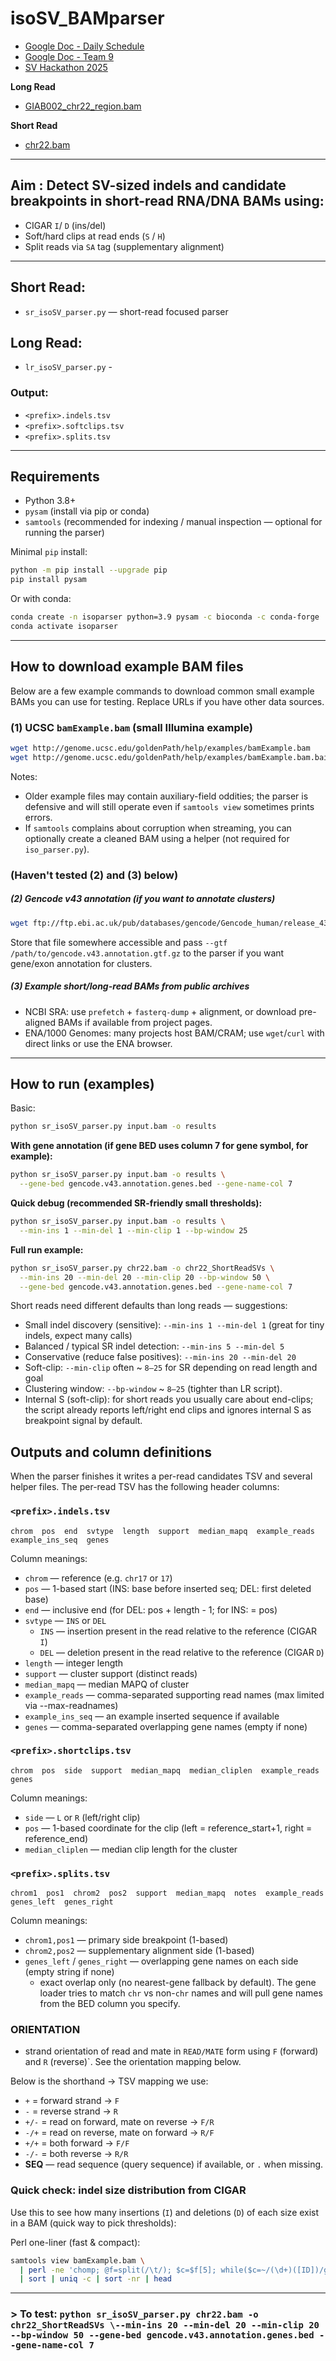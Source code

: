 # isoSV_BAMparser

- [Google Doc - Daily Schedule](https://docs.google.com/document/d/1EMqbb5DUvDwu5YHkBu7oTPW8S4y2RMiDstHkjeXXnfE/edit?usp=sharing)
- [Google Doc - Team 9](https://docs.google.com/document/d/1i5qklL01o8b1E8FYtd3IBWgXcedRDMfNrrp3aHU8AwE/edit?tab=t.0)
- [SV Hackathon 2025](https://fritzsedlazeck.github.io/blog/2025/hackathon-2025/)

**Long Read**
- [GIAB002_chr22_region.bam](https://drive.google.com/drive/folders/1y48dxKJYkRXxDcEt6kTNbaEs6qCvUD8I?usp=drive_link)

**Short Read**
- [chr22.bam](https://drive.google.com/drive/folders/1udSRBNAhaS4xwd-hQ0pE4PgLi8kSQbXB)

---

## Aim : Detect SV-sized indels and candidate breakpoints in short-read RNA/DNA BAMs using:

- CIGAR `I`/ `D` (ins/del)
- Soft/hard clips at read ends (`S` / `H`)
- Split reads via `SA` tag (supplementary alignment)

---

## Short Read:
* `sr_isoSV_parser.py` — short-read focused parser
## Long Read:
* `lr_isoSV_parser.py`  - 

### Output:
  - `<prefix>.indels.tsv`
  - `<prefix>.softclips.tsv`
  - `<prefix>.splits.tsv`

---

## Requirements

* Python 3.8+
* `pysam` (install via pip or conda)
* `samtools` (recommended for indexing / manual inspection — optional for running the parser)

Minimal `pip` install:

```bash
python -m pip install --upgrade pip
pip install pysam
```

Or with conda:

```bash
conda create -n isoparser python=3.9 pysam -c bioconda -c conda-forge
conda activate isoparser
```

---

## How to download example BAM files

Below are a few example commands to download common small example BAMs you can use for testing. Replace URLs if you have other data sources.

### (1) UCSC `bamExample.bam` (small Illumina example)

```bash
wget http://genome.ucsc.edu/goldenPath/help/examples/bamExample.bam
wget http://genome.ucsc.edu/goldenPath/help/examples/bamExample.bam.bai
```

Notes:

* Older example files may contain auxiliary-field oddities; the parser is defensive and will still operate even if `samtools view` sometimes prints errors.
* If `samtools` complains about corruption when streaming, you can optionally create a cleaned BAM using a helper (not required for `iso_parser.py`).

### (Haven't tested (2) and (3) below)
##### (2)  Gencode v43 annotation (if you want to annotate clusters)

```bash
wget ftp://ftp.ebi.ac.uk/pub/databases/gencode/Gencode_human/release_43/gencode.v43.annotation.gtf.gz
```

Store that file somewhere accessible and pass `--gtf /path/to/gencode.v43.annotation.gtf.gz` to the parser if you want gene/exon annotation for clusters.

##### (3) Example short/long-read BAMs from public archives

* NCBI SRA: use `prefetch` + `fasterq-dump` + alignment, or download pre-aligned BAMs if available from project pages.
* ENA/1000 Genomes: many projects host BAM/CRAM; use `wget`/`curl` with direct links or use the ENA browser.

---

## How to run (examples)

Basic:

```bash
python sr_isoSV_parser.py input.bam -o results
```

**With gene annotation (if gene BED uses column 7 for gene symbol, for example):**
```bash
python sr_isoSV_parser.py input.bam -o results \
  --gene-bed gencode.v43.annotation.genes.bed --gene-name-col 7
```

**Quick debug (recommended SR-friendly small thresholds):**
```bash
python sr_isoSV_parser.py input.bam -o results \
  --min-ins 1 --min-del 1 --min-clip 1 --bp-window 25
```

**Full run example:**
```bash
python sr_isoSV_parser.py chr22.bam -o chr22_ShortReadSVs \
  --min-ins 20 --min-del 20 --min-clip 20 --bp-window 50 \
  --gene-bed gencode.v43.annotation.genes.bed --gene-name-col 7
```

Short reads need different defaults than long reads — suggestions:

- Small indel discovery (sensitive): `--min-ins 1 --min-del 1` (great for tiny indels, expect many calls)
- Balanced / typical SR indel detection: `--min-ins 5 --min-del 5`
- Conservative (reduce false positives): `--min-ins 20 --min-del 20`
- Soft-clip: `--min-clip` often ~ `8–25` for SR depending on read length and goal
- Clustering window: `--bp-window` ~ `8–25` (tighter than LR script).
- Internal S (soft-clip): for short reads you usually care about end-clips; the script already reports left/right end clips and ignores internal S as breakpoint signal by default.

## Outputs and column definitions


When the parser finishes it writes a per-read candidates TSV and several helper files. The per-read TSV has the following header columns:




### `<prefix>.indels.tsv`
```
chrom  pos  end  svtype  length  support  median_mapq  example_reads  example_ins_seq  genes
```

Column meanings:
- `chrom` — reference (e.g. `chr17` or `17`)
- `pos` — 1-based start (INS: base before inserted seq; DEL: first deleted base)
- `end` — inclusive end (for DEL: pos + length - 1; for INS: = pos)
- `svtype` — `INS` or `DEL`
  - `INS` — insertion present in the read relative to the reference (CIGAR `I`)
  - `DEL` — deletion present in the read relative to the reference (CIGAR `D`)
- `length` — integer length
- `support` — cluster support (distinct reads)
- `median_mapq` — median MAPQ of cluster
- `example_reads` — comma-separated supporting read names (max limited via --max-readnames)
- `example_ins_seq` — an example inserted sequence if available
- `genes` — comma-separated overlapping gene names (empty if none)

### `<prefix>.shortclips.tsv`
```
chrom  pos  side  support  median_mapq  median_cliplen  example_reads  genes
```

Column meanings:
- `side` — `L` or `R` (left/right clip)
- `pos` — 1-based coordinate for the clip (left = reference_start+1, right = reference_end)
- `median_cliplen` — median clip length for the cluster

### `<prefix>.splits.tsv`
```
chrom1  pos1  chrom2  pos2  support  median_mapq  notes  example_reads  genes_left  genes_right
```

Column meanings:
- `chrom1,pos1` — primary side breakpoint (1-based)
- `chrom2,pos2` — supplementary alignment side (1-based)
- `genes_left` / `genes_right` — overlapping gene names on each side (empty string if none)
  - exact overlap only (no nearest-gene fallback by default). The gene loader tries to match `chr` vs non-`chr` names and will pull gene names from the BED column you specify.

### ORIENTATION
- strand orientation of read and mate in `READ/MATE` form using `F` (forward) and `R` (reverse)`. See the orientation mapping below.

Below is the shorthand → TSV mapping we use:
  - `+`    = forward strand → `F`
  - `-`    = reverse strand → `R`
  - `+/-`  = read on forward, mate on reverse → `F/R`
  - `-/+`  = read on reverse, mate on forward → `R/F`
  - `+/+`  = both forward → `F/F`
  - `-/-`  = both reverse → `R/R`
- **SEQ** — read sequence (query sequence) if available, or `.` when missing.

### Quick check: indel size distribution from CIGAR
Use this to see how many insertions (`I`) and deletions (`D`) of each size exist in a BAM (quick way to pick thresholds):

Perl one-liner (fast & compact):
```bash
samtools view bamExample.bam \
  | perl -ne 'chomp; @f=split(/\t/); $c=$f[5]; while($c=~/(\d+)([ID])/g){ print "$2\t$1\n"; }' \
  | sort | uniq -c | sort -nr | head
```

---

### > To test: `python sr_isoSV_parser.py chr22.bam -o chr22_ShortReadSVs \--min-ins 20 --min-del 20 --min-clip 20 --bp-window 50 --gene-bed gencode.v43.annotation.genes.bed --gene-name-col 7`
